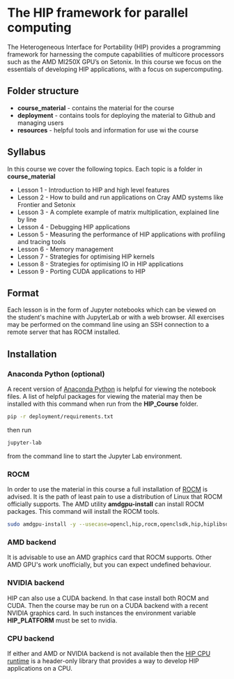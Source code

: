 # The HIP framework for parallel computing

The Heterogeneous Interface for Portability (HIP) provides a programming framework for harnessing the compute capabilities of multicore processors such as the AMD MI250X GPU’s on Setonix. In this course we focus on the essentials of developing HIP applications, with a focus on supercomputing.

## Folder structure

* **course_material** - contains the material for the course
* **deployment** - contains tools for deploying the material to Github and managing users
* **resources** - helpful tools and information for use wi the course

## Syllabus

In this course we cover the following topics. Each topic is a folder in **course_material**

* Lesson 1 - Introduction to HIP and high level features
* Lesson 2 - How to build and run applications on Cray AMD systems like Frontier and Setonix
* Lesson 3 - A complete example of matrix multiplication, explained line by line
* Lesson 4 - Debugging HIP applications
* Lesson 5 - Measuring the performance of HIP applications with profiling and tracing tools
* Lesson 6 - Memory management
* Lesson 7 - Strategies for optimising HIP kernels
* Lesson 8 - Strategies for optimising IO in HIP applications
* Lesson 9 - Porting CUDA applications to HIP

## Format

Each lesson is in the form of Jupyter notebooks which can be viewed on the student's machine with JupyterLab or with a web browser. All exercises may be performed on the command line using an SSH connection to a remote server that has ROCM installed.

## Installation


### Anaconda Python (optional)

A recent version of [Anaconda Python](https://www.anaconda.com/products/distribution) is helpful for viewing the notebook files. A list of helpful packages for viewing the material may then be installed with this command when run from the **HIP_Course** folder. 

```bash
pip -r deployment/requirements.txt
```

then run 

```bash
jupyter-lab
```

from the command line to start the Jupyter Lab environment.

### ROCM

In order to use the material in this course a full installation of [ROCM](https://docs.amd.com/) is advised. It is the path of least pain to use a distribution of Linux that ROCM officially supports. The AMD utility **amdgpu-install** can install ROCM packages. This command will install the ROCM tools.

```bash
sudo amdgpu-install -y --usecase=opencl,hip,rocm,openclsdk,hip,hiplibsdk,rocmdevtools,rocmdev
```

### AMD backend

It is advisable to use an AMD graphics card that ROCM supports. Other AMD GPU's work unofficially, but you can expect undefined behaviour.

### NVIDIA backend

HIP can also use a CUDA backend. In that case install both ROCM and CUDA. Then the course may be run on a CUDA backend with a recent NVIDIA graphics card. In such instances the environment variable **HIP_PLATFORM** must be set to nvidia.

### CPU backend

If either and AMD or NVIDIA backend is not available then the [HIP CPU runtime](https://github.com/ROCm-Developer-Tools/HIP-CPU) is a header-only library that provides a way to develop HIP applications on a CPU. 


